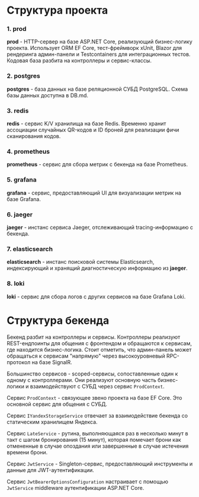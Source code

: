 # Структура проекта

### 1. prod
**prod** - HTTP-сервер на базе ASP.NET Core, реализующий бизнес-логику проекта. Использует ORM EF Core, тест-фреймворк xUnit, Blazor для рендеринга админ-панели и Testcontainers для интеграционных тестов. Кодовая база разбита на контроллеры и сервис-классы.
### 2. postgres
**postgres** - база данных на базе реляционной СУБД PostgreSQL. Схема базы данных доступна в DB.md. 
### 3. redis
**redis** - сервис K/V хранилища на базе Redis. Временно хранит ассоциации случайных QR-кодов и ID броней для реализации фичи сканирования кодов.

### 4. prometheus
**prometheus** - сервис для сбора метрик с бекенда на базе Prometheus.

### 5. grafana
**grafana** - сервис, предоставляющий UI для визуализации метрик на базе Grafana.

### 6. jaeger
**jaeger** - инстанс сервиса Jaeger, отслеживающий tracing-информацию с бекенда.

### 7. elasticsearch
**elasticsearch** - инстанс поисковой системы Elasticsearch, индексирующий и хранящий диагностическую информацию из **jaeger**.

### 8. loki
**loki** - сервис для сбора логов с других сервисов на базе Grafana Loki.

# Структура бекенда
Бекенд разбит на контроллеры и сервисы. Контроллеры реализуют REST-ендпоинты для общения с фронтендом и обращаются к сервисам,
где находится бизнес-логика. Стоит отметить, что админ-панель может обращаться к сервисам "напрямую" через высокоуровневый RPC-протокол на базе SignalR.

Большинство сервисов - scoped-сервисы, сопоставленные один к одному с контроллерами. Они реализуют основную часть бизнес-логики
и взаимодействуют с СУБД через сервис `ProdContext`.

Сервис `ProdContext` - связующее звено проекта на базе EF Core. Это основной сервис для общения с СУБД.

Сервис `IYandexStorageService` отвечает за взаимодействие бекенда со статическим хранилищем Яндекса.

Сервис `LateService` - рутина, выполняющаяся раз в несколько минут в такт с шагом бронирования (15 минут), которая помечает брони
как отмененные в случае опоздания или завершенные в случае истечения времени брони.

Сервис `JwtService` - Singleton-сервис, предоставляющий инструменты и данные для JWT-аутентификации.

Сервис `JwtBearerOptionsConfiguration` настраивает с помощью `JwtService` middleware аутентификации ASP.NET Core.
